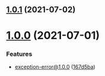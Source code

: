 ## [1.0.1](https://github.com/xinlei3166/exception-error/compare/v1.0.0...v1.0.1) (2021-07-02)



# [1.0.0](https://github.com/xinlei3166/exception-error/compare/167d5bac61829b9bcfa4d71d030096159264b773...v1.0.0) (2021-07-01)


### Features

* exception-error@1.0.0 ([167d5ba](https://github.com/xinlei3166/exception-error/commit/167d5bac61829b9bcfa4d71d030096159264b773))



